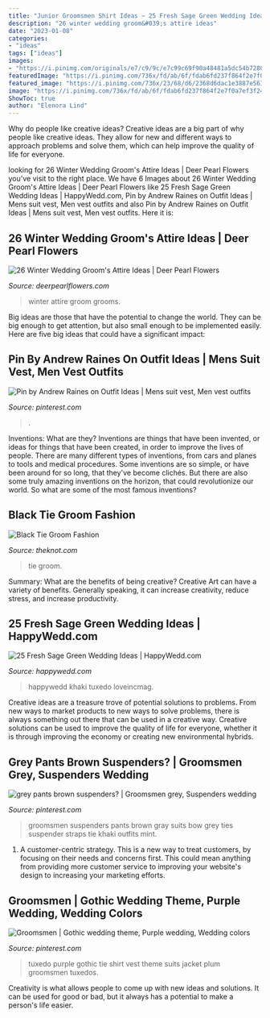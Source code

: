 ```yaml
---
title: "Junior Groomsmen Shirt Ideas ~ 25 Fresh Sage Green Wedding Ideas"
description: "26 winter wedding groom&#039;s attire ideas"
date: "2023-01-08"
categories:
- "ideas"
tags: ["ideas"]
images:
- "https://i.pinimg.com/originals/e7/c9/9c/e7c99c69f90a48481a5dc54b72807049.jpg"
featuredImage: "https://i.pinimg.com/736x/fd/ab/6f/fdab6fd237f864f2e7f0a7ef3f24b58d.jpg"
featured_image: "https://i.pinimg.com/736x/23/68/d6/2368d6dac1e3887e561bd616d0073296--groomsmen-suspenders-brown-suspenders.jpg"
image: "https://i.pinimg.com/736x/fd/ab/6f/fdab6fd237f864f2e7f0a7ef3f24b58d.jpg"
ShowToc: true
author: "Elenora Lind"
---
```



Why do people like creative ideas?
Creative ideas are a big part of why people like creative ideas. They allow for new and different ways to approach problems and solve them, which can help improve the quality of life for everyone.

	

		
looking for 26 Winter Wedding Groom&#039;s Attire Ideas | Deer Pearl Flowers you've visit to the right place. We have 6 Images about 26 Winter Wedding Groom&#039;s Attire Ideas | Deer Pearl Flowers like 25 Fresh Sage Green Wedding Ideas | HappyWedd.com, Pin by Andrew Raines on Outfit Ideas | Mens suit vest, Men vest outfits and also Pin by Andrew Raines on Outfit Ideas | Mens suit vest, Men vest outfits. Here it is:
		
    
## 26 Winter Wedding Groom&#039;s Attire Ideas | Deer Pearl Flowers

<img loading=lazy src="http://www.deerpearlflowers.com/wp-content/uploads/2015/09/Winter-Wedding-Grooms-Attire-Ideas-11.jpg" onerror="this.onerror=null;this.src='https://tse3.mm.bing.net/th?id=OIP.6HtymXERpztpmTMJvmhYDQHaLD&amp;pid=15.1';" alt="26 Winter Wedding Groom&#039;s Attire Ideas | Deer Pearl Flowers">

_Source: deerpearlflowers.com_

>winter attire groom grooms. 

	

Big ideas are those that have the potential to change the world. They can be big enough to get attention, but also small enough to be implemented easily. Here are five big ideas that could have a significant impact: 

    
## Pin By Andrew Raines On Outfit Ideas | Mens Suit Vest, Men Vest Outfits

<img loading=lazy src="https://i.pinimg.com/736x/fd/ab/6f/fdab6fd237f864f2e7f0a7ef3f24b58d.jpg" onerror="this.onerror=null;this.src='https://tse2.mm.bing.net/th?id=OIP.2HwQOPUy3LAhOiPu2gR0oAHaLH&amp;pid=15.1';" alt="Pin by Andrew Raines on Outfit Ideas | Mens suit vest, Men vest outfits">

_Source: pinterest.com_

>. 

	

Inventions: What are they?
Inventions are things that have been invented, or ideas for things that have been created, in order to improve the lives of people. There are many different types of inventions, from cars and planes to tools and medical procedures. Some inventions are so simple, or have been around for so long, that they've become clichés. But there are also some truly amazing inventions on the horizon, that could revolutionize our world. So what are some of the most famous inventions?

    
## Black Tie Groom Fashion

<img loading=lazy src="https://apis.xogrp.com/media-api/images/12434ef6-58d5-11e5-9816-22000aa61a3e" onerror="this.onerror=null;this.src='https://tse4.mm.bing.net/th?id=OIP.Y-PBr_sRb--e66T8cFF2yQHaLH&amp;pid=15.1';" alt="Black Tie Groom Fashion">

_Source: theknot.com_

>tie groom. 

	

Summary: What are the benefits of being creative?
Creative Art can have a variety of benefits. Generally speaking, it can increase creativity, reduce stress, and increase productivity.

    
## 25 Fresh Sage Green Wedding Ideas | HappyWedd.com

<img loading=lazy src="https://happywedd.com/wp-content/uploads/2020/01/a-tan-suit-a-white-shirt-and-a-sage-green-bow-tie-and-handkerchief-for-a-chic-grooms-look-480x720.jpg" onerror="this.onerror=null;this.src='https://tse3.mm.bing.net/th?id=OIP.fn8wHdGcS1pQiYVabeIJegHaLH&amp;pid=15.1';" alt="25 Fresh Sage Green Wedding Ideas | HappyWedd.com">

_Source: happywedd.com_

>happywedd khaki tuxedo loveincmag. 

	

Creative ideas are a treasure trove of potential solutions to problems. From new ways to market products to new ways to solve problems, there is always something out there that can be used in a creative way. Creative solutions can be used to improve the quality of life for everyone, whether it is through improving the economy or creating new environmental hybrids.

    
## Grey Pants Brown Suspenders? | Groomsmen Grey, Suspenders Wedding

<img loading=lazy src="https://i.pinimg.com/736x/23/68/d6/2368d6dac1e3887e561bd616d0073296--groomsmen-suspenders-brown-suspenders.jpg" onerror="this.onerror=null;this.src='https://tse4.mm.bing.net/th?id=OIP.H1ynkIh4KYcJ4WR2SH71ZQHaE7&amp;pid=15.1';" alt="grey pants brown suspenders? | Groomsmen grey, Suspenders wedding">

_Source: pinterest.com_

>groomsmen suspenders pants brown gray suits bow grey ties suspender straps tie khaki outfits mint. 

	

1. A customer-centric strategy. This is a new way to treat customers, by focusing on their needs and concerns first. This could mean anything from providing more customer service to improving your website's design to increasing your marketing efforts.

    
## Groomsmen | Gothic Wedding Theme, Purple Wedding, Wedding Colors

<img loading=lazy src="https://i.pinimg.com/originals/e7/c9/9c/e7c99c69f90a48481a5dc54b72807049.jpg" onerror="this.onerror=null;this.src='https://tse3.mm.bing.net/th?id=OIP._xBsuPPZy8f8NIrjFHrwqwHaLH&amp;pid=15.1';" alt="Groomsmen | Gothic wedding theme, Purple wedding, Wedding colors">

_Source: pinterest.com_

>tuxedo purple gothic tie shirt vest theme suits jacket plum groomsmen tuxedos. 

	

Creativity is what allows people to come up with new ideas and solutions. It can be used for good or bad, but it always has a potential to make a person's life easier.

